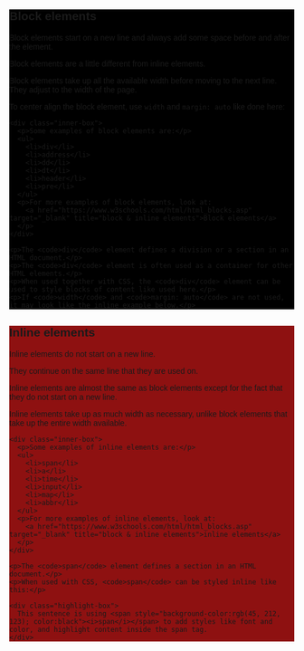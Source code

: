 <!DOCTYPE html>
<html lang="en">
<head>
  <meta charset="UTF-8">
  <meta name="viewport" content="width=device-width, initial-scale=1.0">
  <title>Block vs Inline Elements</title>
  <style>
    body {
      margin: 0;
      font-family: Arial, sans-serif;
    }

    .section {
      padding: 20px;
      color: white;
    }

    .block-section {
      background-color: black;
    }

    .inline-section {
      background-color: rgb(142, 17, 17);
    }

    .inner-box {
      background-color: powderblue;
      color: black;
      padding: 20px;
      max-width: 500px;
      margin: 20px auto;
    }

    .highlight-box {
      background-color: bisque;
      color: black;
      padding: 20px;
      max-width: 600px;
      margin: 20px auto;
    }

    a {
      color: rgb(153, 12, 110);
    }

    ul {
      margin: 10px 0;
      padding-left: 20px;
    }
  </style>
</head>
<body>

  <div class="section block-section">
    <h2>Block elements</h2>
    <p>Block elements start on a new line and always add some space before and after the element.</p>
    <p>Block elements are a little different from inline elements.</p>
    <p>Block elements take up all the available width before moving to the next line. They adjust to the width of the page.</p>
    <p>To center align the block element, use <code>width</code> and <code>margin: auto</code> like done here:</p>

    <div class="inner-box">
      <p>Some examples of block elements are:</p>
      <ul>
        <li>div</li>
        <li>address</li>
        <li>dd</li>
        <li>dt</li>
        <li>header</li>
        <li>pre</li>
      </ul>
      <p>For more examples of block elements, look at:
        <a href="https://www.w3schools.com/html/html_blocks.asp" target="_blank" title="block & inline elements">Block elements</a>
      </p>
    </div>

    <p>The <code>div</code> element defines a division or a section in an HTML document.</p>
    <p>The <code>div</code> element is often used as a container for other HTML elements.</p>
    <p>When used together with CSS, the <code>div</code> element can be used to style blocks of content like used here.</p>
    <p>If <code>width</code> and <code>margin: auto</code> are not used, it may look like the inline example below.</p>
  </div>

  <div class="section inline-section">
    <h2>Inline elements</h2>
    <p>Inline elements do not start on a new line.</p>
    <p>They continue on the same line that they are used on.</p>
    <p>Inline elements are almost the same as block elements except for the fact that they do not start on a new line.</p>
    <p>Inline elements take up as much width as necessary, unlike block elements that take up the entire width available.</p>

    <div class="inner-box">
      <p>Some examples of inline elements are:</p>
      <ul>
        <li>span</li>
        <li>a</li>
        <li>time</li>
        <li>input</li>
        <li>map</li>
        <li>abbr</li>
      </ul>
      <p>For more examples of inline elements, look at:
        <a href="https://www.w3schools.com/html/html_blocks.asp" target="_blank" title="block & inline elements">inline elements</a>
      </p>
    </div>

    <p>The <code>span</code> element defines a section in an HTML document.</p>
    <p>When used with CSS, <code>span</code> can be styled inline like this:</p>

    <div class="highlight-box">
      This sentence is using <span style="background-color:rgb(45, 212, 123); color:black"><i>span</i></span> to add styles like font and color, and highlight content inside the span tag.
    </div>
  </div>

</body>
</html>

